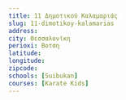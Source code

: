 ```yaml
---
title: 11 Δημοτικού Καλαμαριάς
slug: 11-dimotikoy-kalamarias
address: 
city: Θεσσαλονίκη
perioxi: Βοτση
latitude: 
longitude: 
zipcode: 
schools: [Suibukan]
courses: [Karate Kids]
---
```




